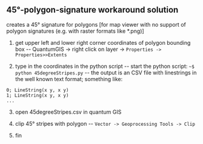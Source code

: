## 45°-polygon-signature workaround solution
creates a 45° signature for polygons 
[for map viewer with no support of polygon signatures (e.g. with raster formats like *.png)]

1. get upper left and lower right corner coordinates of polygon bounding box
 -- QuantumGIS -> right click on layer -> `Properties -> Properties>>Extents`

2. type in the coordinates in the python script 
 -- start the python script: `~$ python 45degreeStripes.py`
 -- the output is an CSV file with linestrings in the well known text format; something like: 
```
0; LineString(x y, x y)  
1; LineString(x y, x y)  
...
```

3. open 45degreeStripes.csv in quantum GIS  

4. clip 45° stripes with polygon
 -- `Vector -> Geoprocessing Tools -> Clip`

5. fin 

